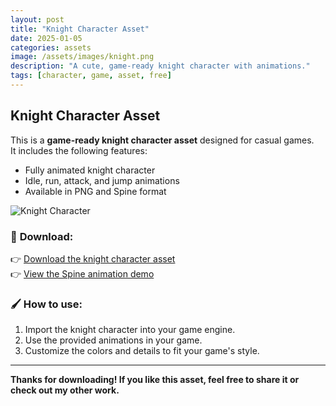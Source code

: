 ```yaml
---
layout: post
title: "Knight Character Asset"
date: 2025-01-05
categories: assets
image: /assets/images/knight.png
description: "A cute, game-ready knight character with animations."
tags: [character, game, asset, free]
---
```


## Knight Character Asset

This is a **game-ready knight character asset** designed for casual games.  
It includes the following features:

- Fully animated knight character
- Idle, run, attack, and jump animations
- Available in PNG and Spine format

![Knight Character](/assets/images/knight-full.png)

### 💾 **Download:**

👉 [Download the knight character asset](https://your-download-link.com)  
👉 [View the Spine animation demo](https://your-demo-link.com)

### 🖌️ **How to use:**

1. Import the knight character into your game engine.
2. Use the provided animations in your game.
3. Customize the colors and details to fit your game's style.

---

**Thanks for downloading! If you like this asset, feel free to share it or check out my other work.**
